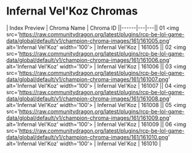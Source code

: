 # Infernal Vel'Koz Chromas

| Index  Preview | Chroma Name | Chroma ID ||------|---|---|| 01  <img src='https://raw.communitydragon.org/latest/plugins/rcp-be-lol-game-data/global/default/v1/champion-chroma-images/161/161005.png' alt='Infernal Vel'Koz' width='100'> | Infernal Vel'Koz | 161005 || 02  <img src='https://raw.communitydragon.org/latest/plugins/rcp-be-lol-game-data/global/default/v1/champion-chroma-images/161/161006.png' alt='Infernal Vel'Koz' width='100'> | Infernal Vel'Koz | 161006 || 03  <img src='https://raw.communitydragon.org/latest/plugins/rcp-be-lol-game-data/global/default/v1/champion-chroma-images/161/161007.png' alt='Infernal Vel'Koz' width='100'> | Infernal Vel'Koz | 161007 || 04  <img src='https://raw.communitydragon.org/latest/plugins/rcp-be-lol-game-data/global/default/v1/champion-chroma-images/161/161008.png' alt='Infernal Vel'Koz' width='100'> | Infernal Vel'Koz | 161008 || 05  <img src='https://raw.communitydragon.org/latest/plugins/rcp-be-lol-game-data/global/default/v1/champion-chroma-images/161/161009.png' alt='Infernal Vel'Koz' width='100'> | Infernal Vel'Koz | 161009 || 06  <img src='https://raw.communitydragon.org/latest/plugins/rcp-be-lol-game-data/global/default/v1/champion-chroma-images/161/161010.png' alt='Infernal Vel'Koz' width='100'> | Infernal Vel'Koz | 161010 |